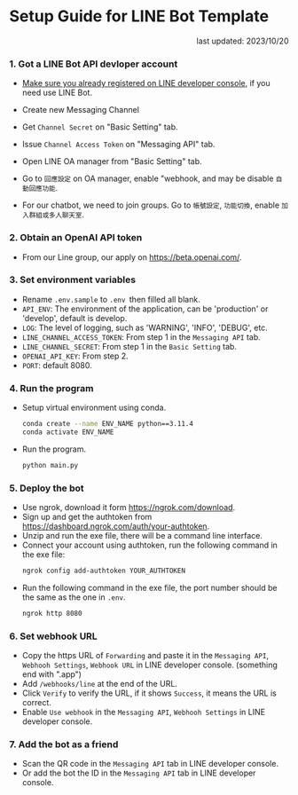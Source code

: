 # Setup Guide for LINE Bot Template
<div align="right">
last updated: 2023/10/20
</div>

### 1. Got a LINE Bot API devloper account

- [Make sure you already registered on LINE developer console](https://developers.line.biz/console/), if you need use LINE Bot.

- Create new Messaging Channel
- Get `Channel Secret` on "Basic Setting" tab.
- Issue `Channel Access Token` on "Messaging API" tab.
- Open LINE OA manager from "Basic Setting" tab.
- Go to `回應設定` on OA manager, enable "webhook, and may be disable `自動回應功能`.
- For our chatbot, we need to join groups. Go to `帳號設定`, `功能切換`, enable `加入群組或多人聊天室`.

### 2. Obtain an OpenAI API token

- From our Line group, our apply on <https://beta.openai.com/>.

### 3. Set environment variables

- Rename `.env.sample` to `.env `then filled all blank.
- `API_ENV`: The environment of the application, can be 'production' or 'develop', default is develop.
- `LOG`: The level of logging, such as 'WARNING', 'INFO', 'DEBUG', etc.
- `LINE_CHANNEL_ACCESS_TOKEN`: From step 1 in the `Messaging API` tab.
- `LINE_CHANNEL_SECRET`: From step 1 in the `Basic Setting` tab.
- `OPENAI_API_KEY`: From step 2.
- `PORT`: default 8080.

### 4. Run the program

- Setup virtual environment using conda.
    ``` bash
    conda create --name ENV_NAME python==3.11.4
    conda activate ENV_NAME
    ```
- Run the program.
    ``` bash
    python main.py
    ```

### 5. Deploy the bot

- Use ngrok, download it form <https://ngrok.com/download>.
- Sign up and get the authtoken from <https://dashboard.ngrok.com/auth/your-authtoken>.
- Unzip and run the exe file, there will be a command line interface.
- Connect your account using authtoken, run the following command in the exe file:
    ``` bash
    ngrok config add-authtoken YOUR_AUTHTOKEN
    ```
- Run the following command in the exe file, the port number should be the same as the one in `.env`.
    ``` bash
    ngrok http 8080
    ```

### 6. Set webhook URL

- Copy the https URL of `Forwarding` and paste it in the `Messaging API`, `Webhooh Settings`, `Webhook URL` in LINE developer console. (something end with ".app")
- Add `/webhooks/line` at the end of the URL.
- Click `Verify` to verify the URL, if it shows `Success`, it means the URL is correct.
- Enable `Use webhook` in the `Messaging API`, `Webhooh Settings` in LINE developer console.

### 7. Add the bot as a friend

- Scan the QR code in the `Messaging API` tab in LINE developer console.
- Or add the bot the ID in the `Messaging API` tab in LINE developer console.